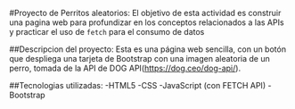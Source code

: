 #Proyecto de Perritos aleatorios:
El objetivo de esta actividad es construir una pagina web para profundizar en los conceptos relacionados a las APIs y practicar el uso de `fetch` para el consumo de datos

##Descripcion del proyecto:
Esta es una página web sencilla, con un botón que despliega una tarjeta de Bootstrap con una imagen aleatoria de un perro, tomada de la API de DOG API(https://dog.ceo/dog-api/).

##Tecnologias utilizadas:
-HTML5
-CSS
-JavaScript (con FETCH API)
-Bootstrap
